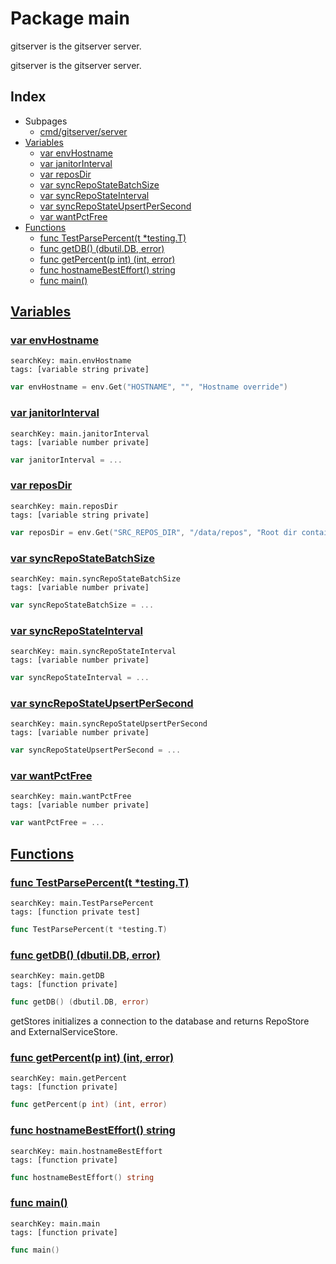 # Package main

gitserver is the gitserver server. 

gitserver is the gitserver server. 

## Index

* Subpages
  * [cmd/gitserver/server](gitserver/server.md)
* [Variables](#var)
    * [var envHostname](#envHostname)
    * [var janitorInterval](#janitorInterval)
    * [var reposDir](#reposDir)
    * [var syncRepoStateBatchSize](#syncRepoStateBatchSize)
    * [var syncRepoStateInterval](#syncRepoStateInterval)
    * [var syncRepoStateUpsertPerSecond](#syncRepoStateUpsertPerSecond)
    * [var wantPctFree](#wantPctFree)
* [Functions](#func)
    * [func TestParsePercent(t *testing.T)](#TestParsePercent)
    * [func getDB() (dbutil.DB, error)](#getDB)
    * [func getPercent(p int) (int, error)](#getPercent)
    * [func hostnameBestEffort() string](#hostnameBestEffort)
    * [func main()](#main)


## <a id="var" href="#var">Variables</a>

### <a id="envHostname" href="#envHostname">var envHostname</a>

```
searchKey: main.envHostname
tags: [variable string private]
```

```Go
var envHostname = env.Get("HOSTNAME", "", "Hostname override")
```

### <a id="janitorInterval" href="#janitorInterval">var janitorInterval</a>

```
searchKey: main.janitorInterval
tags: [variable number private]
```

```Go
var janitorInterval = ...
```

### <a id="reposDir" href="#reposDir">var reposDir</a>

```
searchKey: main.reposDir
tags: [variable string private]
```

```Go
var reposDir = env.Get("SRC_REPOS_DIR", "/data/repos", "Root dir containing repos.")
```

### <a id="syncRepoStateBatchSize" href="#syncRepoStateBatchSize">var syncRepoStateBatchSize</a>

```
searchKey: main.syncRepoStateBatchSize
tags: [variable number private]
```

```Go
var syncRepoStateBatchSize = ...
```

### <a id="syncRepoStateInterval" href="#syncRepoStateInterval">var syncRepoStateInterval</a>

```
searchKey: main.syncRepoStateInterval
tags: [variable number private]
```

```Go
var syncRepoStateInterval = ...
```

### <a id="syncRepoStateUpsertPerSecond" href="#syncRepoStateUpsertPerSecond">var syncRepoStateUpsertPerSecond</a>

```
searchKey: main.syncRepoStateUpsertPerSecond
tags: [variable number private]
```

```Go
var syncRepoStateUpsertPerSecond = ...
```

### <a id="wantPctFree" href="#wantPctFree">var wantPctFree</a>

```
searchKey: main.wantPctFree
tags: [variable number private]
```

```Go
var wantPctFree = ...
```

## <a id="func" href="#func">Functions</a>

### <a id="TestParsePercent" href="#TestParsePercent">func TestParsePercent(t *testing.T)</a>

```
searchKey: main.TestParsePercent
tags: [function private test]
```

```Go
func TestParsePercent(t *testing.T)
```

### <a id="getDB" href="#getDB">func getDB() (dbutil.DB, error)</a>

```
searchKey: main.getDB
tags: [function private]
```

```Go
func getDB() (dbutil.DB, error)
```

getStores initializes a connection to the database and returns RepoStore and ExternalServiceStore. 

### <a id="getPercent" href="#getPercent">func getPercent(p int) (int, error)</a>

```
searchKey: main.getPercent
tags: [function private]
```

```Go
func getPercent(p int) (int, error)
```

### <a id="hostnameBestEffort" href="#hostnameBestEffort">func hostnameBestEffort() string</a>

```
searchKey: main.hostnameBestEffort
tags: [function private]
```

```Go
func hostnameBestEffort() string
```

### <a id="main" href="#main">func main()</a>

```
searchKey: main.main
tags: [function private]
```

```Go
func main()
```

